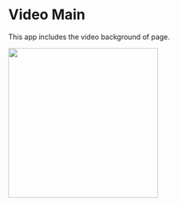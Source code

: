 # Video Main

This app includes the video background of page.

<img src="https://user-images.githubusercontent.com/60697742/114759704-7a290d80-9d99-11eb-848a-b0a4dc76707f.mp4" width="300">

